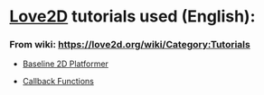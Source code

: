 # [Love2D](https://love2d.org/#download) tutorials used (English):

### From wiki: https://love2d.org/wiki/Category:Tutorials

  * [Baseline 2D Platformer](https://love2d.org/wiki/Tutorial:Baseline_2D_Platformer)

  * [Callback Functions](https://love2d.org/wiki/Tutorial:Callback_Functions)


